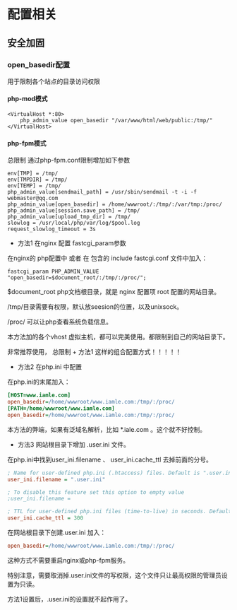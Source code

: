 # 配置相关

## 安全加固

### open_basedir配置

用于限制各个站点的目录访问权限

#### php-mod模式

```shell
<VirtualHost *:80>
    php_admin_value open_basedir "/var/www/html/web/public:/tmp/"
</VirtualHost>
```
#### php-fpm模式

总限制 通过php-fpm.conf限制增加如下参数

```shell
env[TMP] = /tmp/
env[TMPDIR] = /tmp/
env[TEMP] = /tmp/
php_admin_value[sendmail_path] = /usr/sbin/sendmail -t -i -f webmaster@qq.com
php_admin_value[open_basedir] = /home/wwwroot/:/tmp/:/var/tmp:/proc/
php_admin_value[session.save_path] = /tmp/
php_admin_value[upload_tmp_dir] = /tmp/
slowlog = /usr/local/php/var/log/$pool.log
request_slowlog_timeout = 3s
```

* 方法1 在nginx 配置 fastcgi_param参数

在nginx的 php配置中 或者 在 包含的 include fastcgi.conf 文件中加入：

```shell
fastcgi_param PHP_ADMIN_VALUE "open_basedir=$document_root/:/tmp/:/proc/";
```

$document_root php文档根目录，就是 nginx 配置项 root 配置的网站目录。

/tmp/目录需要有权限，默认放seesion的位置，以及unixsock。

/proc/ 可以让php查看系统负载信息。

本方法加的各个vhost 虚拟主机，都可以完美使用。都限制到自己的网站目录下。

非常推荐使用， 总限制 + 方法1 这样的组合配置方式！！！！！

* 方法2 在php.ini 中配置

在php.ini的末尾加入：

```ini
[HOST=www.iamle.com]
open_basedir=/home/wwwroot/www.iamle.com:/tmp/:/proc/
[PATH=/home/wwwroot/www.iamle.com]
open_basedir=/home/wwwroot/www.iamle.com:/tmp/:/proc/
```

本方法的弊端，如果有泛域名解析，比如 *.iale.com 。这个就不好控制。

* 方法3  网站根目录下增加 .user.ini  文件。

在php.ini中找到user_ini.filename 、 user_ini.cache_ttl 去掉前面的分号。

```ini
; Name for user-defined php.ini (.htaccess) files. Default is ".user.ini"
user_ini.filename = ".user.ini"

; To disable this feature set this option to empty value
;user_ini.filename =

; TTL for user-defined php.ini files (time-to-live) in seconds. Default is 300 seconds (5 minutes)
user_ini.cache_ttl = 300
```

在网站根目录下创建.user.ini 加入：

```ini
open_basedir=/home/wwwroot/www.iamle.com:/tmp/:/proc/
```

这种方式不需要重启nginx或php-fpm服务。

特别注意，需要取消掉.user.ini文件的写权限，这个文件只让最高权限的管理员设置为只读。

方法1设置后，.user.ini的设置就不起作用了。
